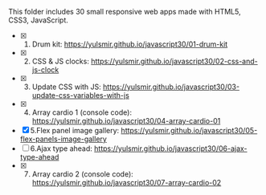 This folder includes 30 small responsive web apps made with HTML5, CSS3, JavaScript.

- [x] 1. Drum kit: https://yulsmir.github.io/javascript30/01-drum-kit
- [x] 2. CSS & JS clocks: https://yulsmir.github.io/javascript30/02-css-and-js-clock
- [x] 3. Update CSS with JS: https://yulsmir.github.io/javascript30/03-update-css-variables-with-js
- [x] 4. Array cardio 1 (console code): https://yulsmir.github.io/javascript30/04-array-cardio-01
- [x] 5.Flex panel image gallery: https://yulsmir.github.io/javascript30/05-flex-panels-image-gallery
- [ ] 6.Ajax type ahead: https://yulsmir.github.io/javascript30/06-ajax-type-ahead
- [x] 7. Array cardio 2 (console code): https://yulsmir.github.io/javascript30/07-array-cardio-02
